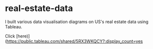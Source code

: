 # real-estate-data
I built various data visualisation diagrams on US's real estate data using Tableau.

Click [here)](https://public.tableau.com/shared/5RX3WKQCY?:display_count=yes

